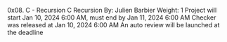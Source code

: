 0x08. C - Recursion
C
Recursion
 By: Julien Barbier
 Weight: 1
 Project will start Jan 10, 2024 6:00 AM, must end by Jan 11, 2024 6:00 AM
 Checker was released at Jan 10, 2024 6:00 AM
 An auto review will be launched at the deadline

